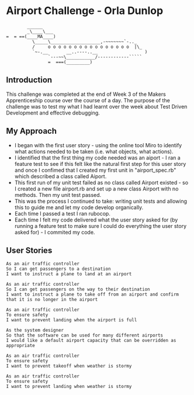 Airport Challenge - Orla Dunlop
=================

```
        ______
        _\____\___
=  = ==(____MA____)
          \_____\___________________,-~~~~~~~`-.._
          /     o o o o o o o o o o o o o o o o  |\_
          `~-.__       __..----..__                  )
                `---~~\___________/------------`````
                =  ===(_________)

```

Introduction
---------
This challenge was completed at the end of Week 3 of the Makers Apprenticeship course over the course of a day. The purpose of the challenge was to test my what I had learnt over the week about Test Driven Development and effective debugging.

My Approach
-------
* I began with the first user story - using the online tool Miro to identify what actions needed to be taken (i.e. what objects, what actions).
* I identified that the first thing my code needed was an aiport - I ran a feature test to see if this felt like the natural first step for this user story and once I confimed that I created my first unit in "airport_spec.rb" which described a class called Aiport.
* This first run of my unit test failed as no class called Airport existed - so I created a new file airport.rb and set up a new class Airport with no methods. Then my unit test passed.
* This was the process I continued to take: writing unit tests and allowing this to guide me and let my code develop organically.
* Each time I passed a test I ran rubocop.
* Each time I felt my code delivered what the user story asked for (by running a feature test to make sure I could do everything the user story asked for) - I commited my code.

User Stories
-----

```
As an air traffic controller 
So I can get passengers to a destination 
I want to instruct a plane to land at an airport

As an air traffic controller 
So I can get passengers on the way to their destination 
I want to instruct a plane to take off from an airport and confirm that it is no longer in the airport

As an air traffic controller 
To ensure safety 
I want to prevent landing when the airport is full 

As the system designer
So that the software can be used for many different airports
I would like a default airport capacity that can be overridden as appropriate

As an air traffic controller 
To ensure safety 
I want to prevent takeoff when weather is stormy 

As an air traffic controller 
To ensure safety 
I want to prevent landing when weather is stormy 
```

